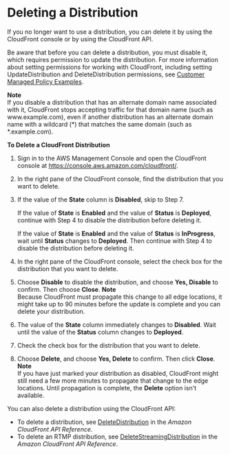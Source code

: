 # Deleting a Distribution<a name="HowToDeleteDistribution"></a>

If you no longer want to use a distribution, you can delete it by using the CloudFront console or by using the CloudFront API\. 

Be aware that before you can delete a distribution, you must disable it, which requires permission to update the distribution\. For more information about setting permissions for working with CloudFront, including setting UpdateDistribution and DeleteDistribution permissions, see [Customer Managed Policy Examples](access-control-managing-permissions.md#access-policy-examples-for-sdk-cli)\. 

**Note**  
If you disable a distribution that has an alternate domain name associated with it, CloudFront stops accepting traffic for that domain name \(such as www\.example\.com\), even if another distribution has an alternate domain name with a wildcard \(\*\) that matches the same domain \(such as \*\.example\.com\)\.<a name="HowToDeleteDistributionProcedure"></a>

**To Delete a CloudFront Distribution**

1. Sign in to the AWS Management Console and open the CloudFront console at [https://console\.aws\.amazon\.com/cloudfront/](https://console.aws.amazon.com/cloudfront/)\.

1. In the right pane of the CloudFront console, find the distribution that you want to delete\.

1. If the value of the **State** column is **Disabled**, skip to Step 7\.

   If the value of **State** is **Enabled** and the value of **Status** is **Deployed**, continue with Step 4 to disable the distribution before deleting it\.

   If the value of **State** is **Enabled** and the value of **Status** is **InProgress**, wait until **Status** changes to **Deployed**\. Then continue with Step 4 to disable the distribution before deleting it\.

1. In the right pane of the CloudFront console, select the check box for the distribution that you want to delete\.

1. Choose **Disable** to disable the distribution, and choose **Yes, Disable** to confirm\. Then choose **Close**\.
**Note**  
Because CloudFront must propagate this change to all edge locations, it might take up to 90 minutes before the update is complete and you can delete your distribution\.

1. The value of the **State** column immediately changes to **Disabled**\. Wait until the value of the **Status** column changes to **Deployed**\.

1. Check the check box for the distribution that you want to delete\.

1. Choose **Delete**, and choose **Yes, Delete** to confirm\. Then click **Close**\.
**Note**  
If you have just marked your distribution as disabled, CloudFront might still need a few more minutes to propagate that change to the edge locations\. Until propagation is complete, the **Delete** option isn't available\.

You can also delete a distribution using the CloudFront API:
+ To delete a distribution, see [DeleteDistribution](https://docs.aws.amazon.com/cloudfront/latest/APIReference/DeleteDistribution.html) in the *Amazon CloudFront API Reference*\.
+ To delete an RTMP distribution, see [DeleteStreamingDistribution](https://docs.aws.amazon.com/cloudfront/latest/APIReference/DeleteStreamingDistribution.html) in the *Amazon CloudFront API Reference*\.